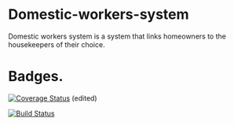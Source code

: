 # Domestic-workers-system
Domestic workers system is a system that links homeowners to the housekeepers of their choice.
# Badges.

[![Coverage Status](https://coveralls.io/repos/github/Kagorora/Domestic-workers-system/badge.svg?branch=develop)](https://coveralls.io/github/Kagorora/Domestic-workers-system?branch=develop) (edited) 

[![Build Status](https://travis-ci.org/Kagorora/Domestic-workers-system.svg?branch=develop)](https://travis-ci.org/Kagorora/Domestic-workers-system)